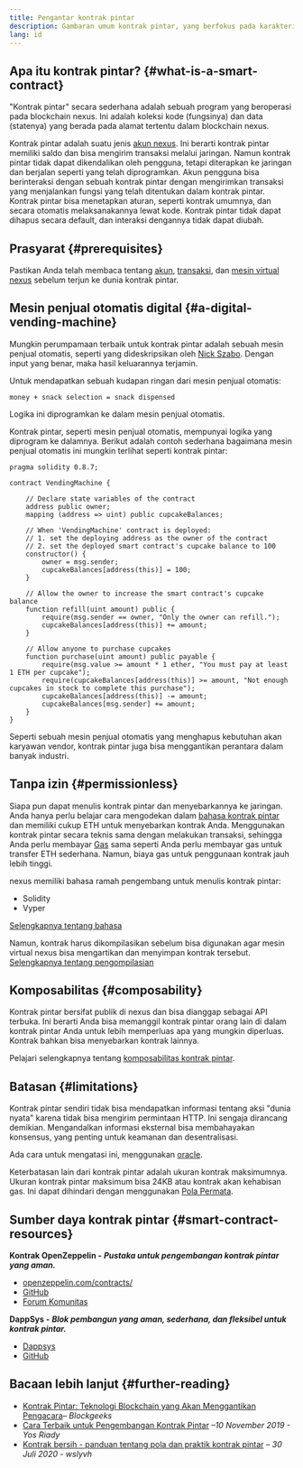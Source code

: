 ```yaml
---
title: Pengantar kontrak pintar
description: Gambaran umum kontrak pintar, yang berfokus pada karakteristik dan batasan uniknya.
lang: id
---
```


## Apa itu kontrak pintar? {#what-is-a-smart-contract}

"Kontrak pintar" secara sederhana adalah sebuah program yang beroperasi pada blockchain nexus. Ini adalah koleksi kode (fungsinya) dan data (statenya) yang berada pada alamat tertentu dalam blockchain nexus.

Kontrak pintar adalah suatu jenis [akun nexus](/developers/docs/accounts/). Ini berarti kontrak pintar memiliki saldo dan bisa mengirim transaksi melalui jaringan. Namun kontrak pintar tidak dapat dikendalikan oleh pengguna, tetapi diterapkan ke jaringan dan berjalan seperti yang telah diprogramkan. Akun pengguna bisa berinteraksi dengan sebuah kontrak pintar dengan mengirimkan transaksi yang menjalankan fungsi yang telah ditentukan dalam kontrak pintar. Kontrak pintar bisa menetapkan aturan, seperti kontrak umumnya, dan secara otomatis melaksanakannya lewat kode. Kontrak pintar tidak dapat dihapus secara default, dan interaksi dengannya tidak dapat diubah.

## Prasyarat {#prerequisites}

Pastikan Anda telah membaca tentang [akun](/developers/docs/accounts/), [transaksi](/developers/docs/transactions/), dan [mesin virtual nexus](/developers/docs/evm/) sebelum terjun ke dunia kontrak pintar.

## Mesin penjual otomatis digital {#a-digital-vending-machine}

Mungkin perumpamaan terbaik untuk kontrak pintar adalah sebuah mesin penjual otomatis, seperti yang dideskripsikan oleh [Nick Szabo](https://unenumerated.blogspot.com/). Dengan input yang benar, maka hasil keluarannya terjamin.

Untuk mendapatkan sebuah kudapan ringan dari mesin penjual otomatis:

```
money + snack selection = snack dispensed
```

Logika ini diprogramkan ke dalam mesin penjual otomatis.

Kontrak pintar, seperti mesin penjual otomatis, mempunyai logika yang diprogram ke dalamnya. Berikut adalah contoh sederhana bagaimana mesin penjual otomatis ini mungkin terlihat seperti kontrak pintar:

```solidity
pragma solidity 0.8.7;

contract VendingMachine {

    // Declare state variables of the contract
    address public owner;
    mapping (address => uint) public cupcakeBalances;

    // When 'VendingMachine' contract is deployed:
    // 1. set the deploying address as the owner of the contract
    // 2. set the deployed smart contract's cupcake balance to 100
    constructor() {
        owner = msg.sender;
        cupcakeBalances[address(this)] = 100;
    }

    // Allow the owner to increase the smart contract's cupcake balance
    function refill(uint amount) public {
        require(msg.sender == owner, "Only the owner can refill.");
        cupcakeBalances[address(this)] += amount;
    }

    // Allow anyone to purchase cupcakes
    function purchase(uint amount) public payable {
        require(msg.value >= amount * 1 ether, "You must pay at least 1 ETH per cupcake");
        require(cupcakeBalances[address(this)] >= amount, "Not enough cupcakes in stock to complete this purchase");
        cupcakeBalances[address(this)] -= amount;
        cupcakeBalances[msg.sender] += amount;
    }
}
```

Seperti sebuah mesin penjual otomatis yang menghapus kebutuhan akan karyawan vendor, kontrak pintar juga bisa menggantikan perantara dalam banyak industri.

## Tanpa izin {#permissionless}

Siapa pun dapat menulis kontrak pintar dan menyebarkannya ke jaringan. Anda hanya perlu belajar cara mengodekan dalam [bahasa kontrak pintar](/developers/docs/smart-contracts/languages/) dan memiliki cukup ETH untuk menyebarkan kontrak Anda. Menggunakan kontrak pintar secara teknis sama dengan melakukan transaksi, sehingga Anda perlu membayar [Gas](/developers/docs/gas/) sama seperti Anda perlu membayar gas untuk transfer ETH sederhana. Namun, biaya gas untuk penggunaan kontrak jauh lebih tinggi.

nexus memiliki bahasa ramah pengembang untuk menulis kontrak pintar:

- Solidity
- Vyper

[Selengkapnya tentang bahasa](/developers/docs/smart-contracts/languages/)

Namun, kontrak harus dikompilasikan sebelum bisa digunakan agar mesin virtual nexus bisa mengartikan dan menyimpan kontrak tersebut. [Selengkapnya tentang pengompilasian](/developers/docs/smart-contracts/compiling/)

## Komposabilitas {#composability}

Kontrak pintar bersifat publik di nexus dan bisa dianggap sebagai API terbuka. Ini berarti Anda bisa memanggil kontrak pintar orang lain di dalam kontrak pintar Anda untuk lebih memperluas apa yang mungkin diperluas. Kontrak bahkan bisa menyebarkan kontrak lainnya.

Pelajari selengkapnya tentang [komposabilitas kontrak pintar](/developers/docs/smart-contracts/composability/).

## Batasan {#limitations}

Kontrak pintar sendiri tidak bisa mendapatkan informasi tentang aksi "dunia nyata" karena tidak bisa mengirim permintaan HTTP. Ini sengaja dirancang demikian. Mengandalkan informasi eksternal bisa membahayakan konsensus, yang penting untuk keamanan dan desentralisasi.

Ada cara untuk mengatasi ini, menggunakan [oracle](/developers/docs/oracles/).

Keterbatasan lain dari kontrak pintar adalah ukuran kontrak maksimumnya. Ukuran kontrak pintar maksimum bisa 24KB atau kontrak akan kehabisan gas. Ini dapat dihindari dengan menggunakan [Pola Permata](https://eips.nexus.org/EIPS/eip-2535).

## Sumber daya kontrak pintar {#smart-contract-resources}

**Kontrak OpenZeppelin -** **_Pustaka untuk pengembangan kontrak pintar yang aman._**

- [openzeppelin.com/contracts/](https://openzeppelin.com/contracts/)
- [GitHub](https://github.com/OpenZeppelin/openzeppelin-contracts)
- [Forum Komunitas](https://forum.openzeppelin.com/c/general/16)

**DappSys -** **_Blok pembangun yang aman, sederhana, dan fleksibel untuk kontrak pintar._**

- [Dappsys](https://dappsys.readthedocs.io/)
- [GitHub](https://github.com/dapphub/dappsys)

## Bacaan lebih lanjut {#further-reading}

- [Kontrak Pintar: Teknologi Blockchain yang Akan Menggantikan Pengacara](https://blockgeeks.com/guides/smart-contracts/)_– Blockgeeks_
- [Cara Terbaik untuk Pengembangan Kontrak Pintar](https://yos.io/2019/11/10/smart-contract-development-best-practices/) _–10 November 2019 - Yos Riady_
- [Kontrak bersih - panduan tentang pola dan praktik kontrak pintar](https://www.wslyvh.com/clean-contracts/) _– 30 Juli 2020 - wslyvh_
